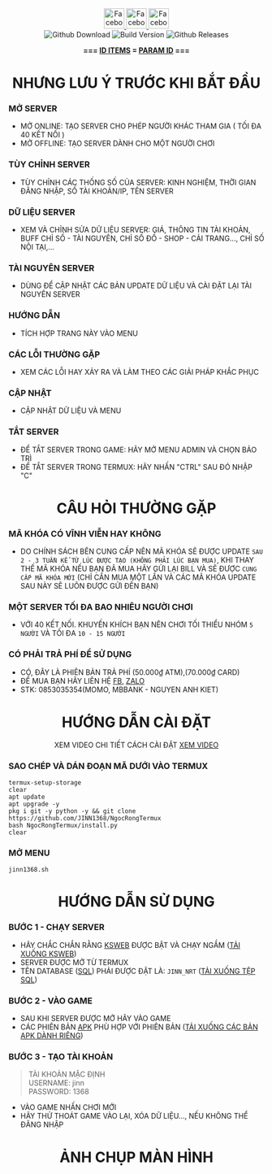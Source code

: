 <span>

  <div align="center">

  <a href="https://www.facebook.com/ki3tngu">
    <img alt="Facebook" src="https://img.shields.io/badge/Facebook-1877F2?&logo=facebook&logoColor=white" style="height:40px;"/>
  </a>
   </a>
   <a href="https://github.com/JINN1368">
    <img alt="Facebook" src="https://img.shields.io/badge/Github-333333?&logo=github&logoColor=white" style="height:40px;"/>
  </a>
   <a href="https://www.youtube.com/channel/UCLmZUmjdiwKxMEcYdgJ6Rww?sub_confirmation=1">
    <img alt="Facebook" src="https://img.shields.io/badge/Youtube-fc036f?&logo=youtube&logoColor=white" style="height:40px;"/>
  </a>
  <br/>
  <img alt="Github Download" src="https://img.shields.io/github/downloads/JINN1368/NRO_V2/total.svg?style=for-the-badge&color="green" />
  <img alt="Build Version" src="https://img.shields.io/badge/NRO VERSION-1.0.0-pink?style=for-the-badge"/>
  <img alt="Github Releases" src="https://img.shields.io/github/release/JINN1368/NRO_V2.svg?style=for-the-badge"/>
  <br/>

  **=== [ID ITEMS](https://github.com/JINN1368/NRO_V2/blob/main/guild/ID.md) = [PARAM ID](https://github.com/JINN1368/NRO_V2/blob/main/guild/param.md) ===**  

  
  </div>
<div align="center">
  
# NHƯNG LƯU Ý TRƯỚC KHI BẮT ĐẦU
</div>

### MỞ SERVER

- MỞ ONLINE: TẠO SERVER CHO PHÉP NGƯỜI KHÁC THAM GIA ( TỐI ĐA 40 KẾT NỐI )
- MỞ OFFLINE: TẠO SERVER DÀNH CHO MỘT NGƯỜI CHƠI
### TÙY CHỈNH SERVER
- TÙY CHỈNH CÁC THỐNG SỐ CỦA SERVER: KINH NGHIỆM, THỜI GIAN ĐĂNG NHẬP, SỐ TÀI KHOẢN/IP, TÊN SERVER
### DỮ LIỆU SERVER
- XEM VÀ CHỈNH SỬA DỮ LIỆU SERVER: GIÁ, THÔNG TIN TÀI KHOẢN, BUFF CHỈ SỐ - TÀI NGUYÊN, CHỈ SỐ ĐỒ - SHOP - CẢI TRANG..., CHỈ SỐ NỘI TẠI,...
### TÀI NGUYÊN SERVER
- DÙNG ĐỂ CẬP NHẬT CÁC BẢN UPDATE DỮ LIỆU VÀ CÀI ĐẶT LẠI TÀI NGUYÊN SERVER
### HƯỚNG DẪN
- TÍCH HỢP TRANG NÀY VÀO MENU
### CÁC LỖI THƯỜNG GẶP
- XEM CÁC LỖI HAY XẢY RA VÀ LÀM THEO CÁC GIẢI PHÁP KHẮC PHỤC
### CẬP NHẬT
- CẬP NHẬT DỮ LIỆU VÀ MENU
### TẮT SERVER
- ĐỂ TẮT SERVER TRONG GAME: HÃY MỞ MENU ADMIN VÀ CHỌN BẢO TRÌ
- ĐỂ TẮT SERVER TRONG TERMUX: HÃY NHẤN "CTRL" SAU ĐÓ NHẬP "C"
<div align="center">
  
# CÂU HỎI THƯỜNG GẶP
</div>

### MÃ KHÓA CÓ VĨNH VIỄN HAY KHÔNG
- DO CHÍNH SÁCH BÊN CUNG CẤP NÊN MÃ KHÓA SẼ ĐƯỢC UPDATE `SAU 2 - 3 TUẦN KỂ TỪ LÚC ĐƯỢC TẠO (KHÔNG PHẢI LÚC BẠN MUA)`, KHI THAY THẾ MÃ KHÓA NẾU BẠN ĐÃ MUA HÃY GỬI LẠI BILL VÀ SẼ ĐƯỢC `CUNG CẤP MÃ KHÓA MỚI` (CHỈ CẦN MUA MỘT LẦN VÀ CÁC MÃ KHÓA UPDATE SAU NÀY SẼ LUÔN ĐƯỢC GỬI ĐẾN BẠN)
### MỘT SERVER TỐI ĐA BAO NHIÊU NGƯỜI CHƠI
- VỚI 40 KẾT NỐI. KHUYẾN KHÍCH BẠN NÊN CHƠI TỐI THIỂU NHÓM `5 NGƯỜI` VÀ TỐI ĐA `10 - 15 NGƯỜI`
### CÓ PHẢI TRẢ PHÍ ĐỂ SỬ DỤNG
- CÓ, ĐÂY LÀ PHIÊN BẢN TRẢ PHÍ (50.000₫ ATM),(70.000₫ CARD)
- ĐỂ MUA BẠN HÃY LIÊN HỆ [FB](), [ZALO]()
- STK: 0853035354(MOMO, MBBANK - NGUYEN ANH KIET)
<div align="center">
  
# HƯỚNG DẪN CÀI ĐẶT
XEM VIDEO CHI TIẾT CÁCH CÀI ĐẶT [XEM VIDEO]()

</div>

### SAO CHÉP VÀ DÁN ĐOẠN MÃ DƯỚI VÀO TERMUX
```
termux-setup-storage
clear
apt update
apt upgrade -y
pkg i git -y python -y && git clone https://github.com/JINN1368/NgocRongTermux
bash NgocRongTermux/install.py
clear
```
### MỞ MENU
```
jinn1368.sh
```
<div align="center">

  # HƯỚNG DẪN SỬ DỤNG
</div>

### BƯỚC 1 - CHẠY SERVER
- HÃY CHẮC CHẮN RẰNG [KSWEB]() ĐƯỢC BẬT VÀ CHẠY NGẦM ([TẢI XUỐNG KSWEB]())
- SERVER ĐƯỢC MỞ TỪ TERMUX
- TÊN DATABASE ([SQL]()) PHẢI ĐƯỢC ĐẶT LÀ: `JINN_NRT` ([TẢI XUỐNG TỆP SQL]())
### BƯỚC 2 - VÀO GAME
- SAU KHI SERVER ĐƯỢC MỞ HÃY VÀO GAME
- CÁC PHIÊN BẢN [APK](https://github.com/JINN1368/NRO_V2/releases) PHÙ HỢP VỚI PHIÊN BẢN ([TẢI XUỐNG CÁC BẢN APK DÀNH RIÊNG](https://github.com/JINN1368/NRO_V2/releases))
### BƯỚC 3 - TẠO TÀI KHOẢN
> TÀI KHOẢN MẶC ĐỊNH<br/>
> USERNAME: jinn<br/>
> PASSWORD: 1368
- VÀO GAME NHẤN CHƠI MỚI
- HÃY THỬ THOÁT GAME VÀO LẠI, XÓA DỮ LIỆU..., NẾU KHÔNG THỂ ĐĂNG NHẬP

<div align="center">

# ẢNH CHỤP MÀN HÌNH
  
</div>
</span>

